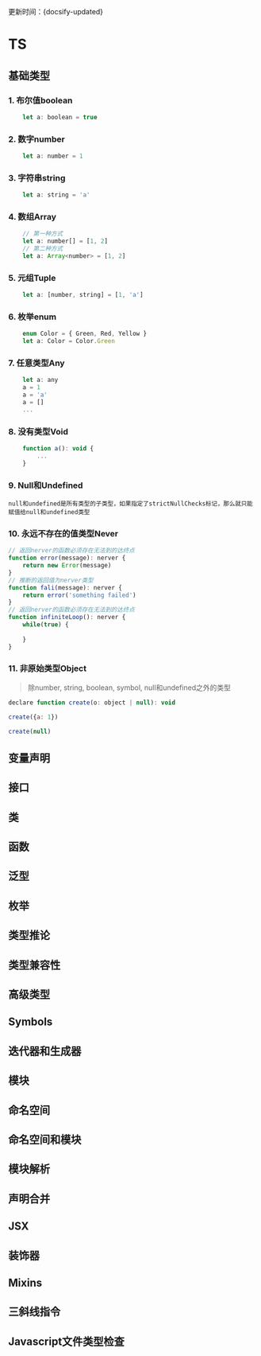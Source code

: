 
更新时间：{docsify-updated}

# TS

## 基础类型

### 1. 布尔值boolean
```js
    let a: boolean = true
```

### 2. 数字number
```js
    let a: number = 1
```

### 3. 字符串string
```js
    let a: string = 'a'
```

### 4. 数组Array
```js
    // 第一种方式
    let a: number[] = [1, 2]
    // 第二种方式
    let a: Array<number> = [1, 2]
```

### 5. 元组Tuple
```js
    let a: [number, string] = [1, 'a']
```

### 6. 枚举enum
```js
    enum Color = { Green, Red, Yellow }
    let a: Color = Color.Green
```

### 7. 任意类型Any
```js
    let a: any
    a = 1
    a = 'a'
    a = []
    ...
```

### 8. 没有类型Void
```js
    function a(): void {
        ...
    }
```

### 9. Null和Undefined

```null和undefined是所有类型的子类型，如果指定了strictNullChecks标记，那么就只能赋值给null和undefined类型```

### 10. 永远不存在的值类型Never

```js
// 返回nerver的函数必须存在无法到的达终点
function error(message): nerver {
    return new Error(message)
}
// 推断的返回值为nerver类型
function fali(message): nerver {
    return error('something failed')
}
// 返回nerver的函数必须存在无法到的达终点
function infiniteLoop(): nerver {
    while(true) {
        
    }
}
```

### 11. 非原始类型Object

> 除number, string, boolean, symbol, null和undefined之外的类型

```js
declare function create(o: object | null): void

create({a: 1})

create(null)

```

## 变量声明

## 接口

## 类

## 函数

## 泛型

## 枚举

## 类型推论

## 类型兼容性

## 高级类型

## Symbols

## 迭代器和生成器

## 模块

## 命名空间

## 命名空间和模块

## 模块解析

## 声明合并

## JSX

## 装饰器

## Mixins

## 三斜线指令

## Javascript文件类型检查